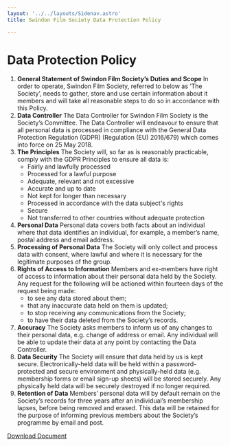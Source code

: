 ```yaml
---
layout: '../../layouts/Sidenav.astro'
title: Swindon Film Society Data Protection Policy

---
```


# Data Protection Policy
1. __General Statement of Swindon Film Society’s Duties and Scope__
In order to operate, Swindon Film Society, referred to below as ‘The Society’, needs to
gather, store and use certain information about it members and will take all reasonable
steps to do so in accordance with this Policy.
2. __Data Controller__
The Data Controller for Swindon Film Society is the Society’s Committee. The Data
Controller will endeavour to ensure that all personal data is processed in compliance with
the General Data Protection Regulation (GDPR) (Regulation (EU) 2016/679) which comes
into force on 25 May 2018.
3. __The Principles__
The Society will, so far as is reasonably practicable, comply with the GDPR Principles to
ensure all data is:
    * Fairly and lawfully processed
    * Processed for a lawful purpose
    * Adequate, relevant and not excessive
    * Accurate and up to date
    * Not kept for longer than necessary
    * Processed in accordance with the data subject's rights
    * Secure
    * Not transferred to other countries without adequate protection
4. __Personal Data__
Personal data covers both facts about an individual where that data identifies an individual,
for example, a member’s name, postal address and email address.
5. __Processing of Personal Data__
The Society will only collect and process data with consent, where lawful and where it is
necessary for the legitimate purposes of the group.
6. __Rights of Access to Information__
Members and ex-members have right of access to information about their personal data
held by the Society. Any request for the following will be actioned within fourteen days of
the request being made: 
    * to see any data stored about them;
    * that any inaccurate data held on them is updated;
    * to stop receiving any communications from the Society;
    * to have their data deleted from the Society’s records.
7. __Accuracy__
The Society asks members to inform us of any changes to their personal data, e.g. change of
address or email. Any individual will be able to update their data at any point by contacting
the Data Controller.
8. __Data Security__
The Society will ensure that data held by us is kept secure. Electronically-held data will be
held within a password-protected and secure environment and physically-held data (e.g.
membership forms or email sign-up sheets) will be stored securely. Any physically held data
will be securely destroyed if no longer required.
9. __Retention of Data__
Members’ personal data will by default remain on the Society’s records for three years after
an individual’s membership lapses, before being removed and erased. This data will be
retained for the purpose of informing previous members about the Society’s programme by
email and post.

[Download Document](/documents/SFSDataProtectionPolicy.pdf)